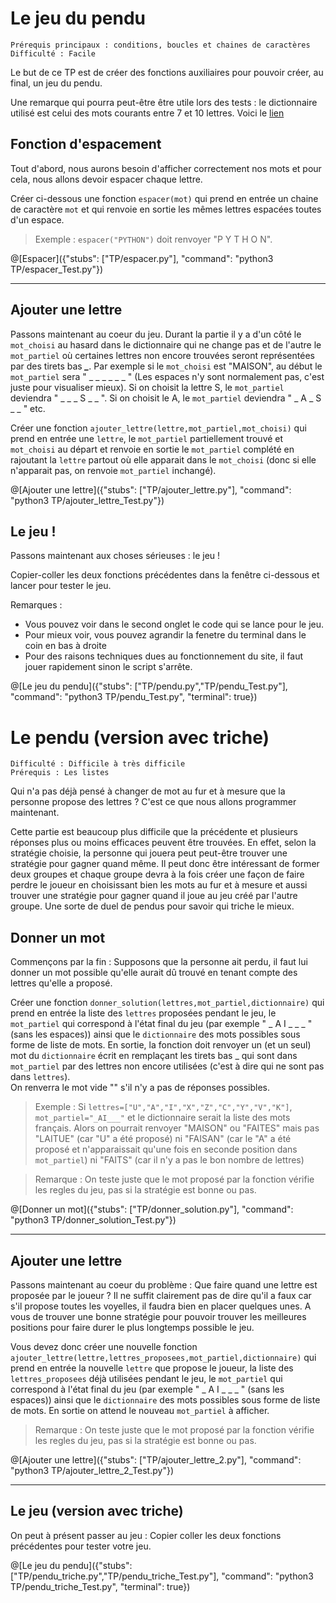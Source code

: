 # Le jeu du pendu
`Prérequis principaux : conditions, boucles et chaines de caractères`  
`Difficulté : Facile`

Le but de ce TP est de créer des fonctions auxiliaires pour pouvoir créer, au final, un jeu du pendu.

Une remarque qui pourra peut-être être utile lors des tests : le dictionnaire utilisé est celui des mots courants entre 7 et 10 lettres. Voici le [lien](https://github.com/matcianfa/playground-X1rXTswJ/blob/master/python-project/TP/dictionnaire7-10.txt)

## Fonction d'espacement

Tout d'abord, nous aurons besoin d'afficher correctement nos mots et pour cela, nous allons devoir espacer chaque lettre.

Créer ci-dessous une fonction `espacer(mot)` qui prend en entrée un chaine de caractère `mot` et qui renvoie en sortie les mêmes lettres espacées toutes d'un espace.

> Exemple : `espacer("PYTHON")` doit renvoyer "P Y T H O N".

@[Espacer]({"stubs": ["TP/espacer.py"], "command": "python3 TP/espacer_Test.py"})

---
## Ajouter une lettre

Passons maintenant au coeur du jeu. Durant la partie il y a d'un côté le `mot_choisi` au hasard dans le dictionnaire qui ne change pas et de l'autre le `mot_partiel` où certaines lettres non encore trouvées seront représentées par des tirets bas ***_***. Par exemple si le `mot_choisi` est "MAISON", au début le `mot_partiel` sera " _ _ _ _ _ _ " (Les espaces n'y sont normalement pas, c'est juste pour visualiser mieux). Si on choisit la lettre S, le `mot_partiel` deviendra " _ _ _ S _ _ ". Si on choisit le A, le `mot_partiel` deviendra " _ A _ S _ _ " etc.

Créer une fonction `ajouter_lettre(lettre,mot_partiel,mot_choisi)` qui prend en entrée une `lettre`, le `mot_partiel` partiellement trouvé et `mot_choisi` au départ et renvoie en sortie le `mot_partiel` complété en rajoutant la `lettre` partout où elle apparait dans le `mot_choisi` (donc si elle n'apparait pas, on renvoie `mot_partiel` inchangé).

@[Ajouter une lettre]({"stubs": ["TP/ajouter_lettre.py"], "command": "python3 TP/ajouter_lettre_Test.py"})

## Le jeu !

Passons maintenant aux choses sérieuses : le jeu ! 

Copier-coller les deux fonctions précédentes dans la fenêtre ci-dessous et lancer pour tester le jeu.

Remarques : 
- Vous pouvez voir dans le second onglet le code qui se lance pour le jeu.
- Pour mieux voir, vous pouvez agrandir la fenetre du terminal dans le coin en bas à droite
- Pour des raisons techniques dues au fonctionnement du site, il faut jouer rapidement sinon le script s'arrête.

@[Le jeu du pendu]({"stubs": ["TP/pendu.py","TP/pendu_Test.py"], "command": "python3 TP/pendu_Test.py", "terminal": true})

# Le pendu (version avec triche)
`Difficulté : Difficile à très difficile`  
`Prérequis : Les listes`


Qui n'a pas déjà pensé à changer de mot au fur et à mesure que la personne propose des lettres ? C'est ce que nous allons programmer maintenant. 

Cette partie est beaucoup plus difficile que la précédente et plusieurs réponses plus ou moins efficaces peuvent être trouvées. En effet, selon la stratégie choisie, la personne qui jouera peut peut-être trouver une stratégie pour gagner quand même. Il peut donc être intéressant de former deux groupes et chaque groupe devra à la fois créer une façon de faire perdre le joueur en choisissant bien les mots au fur et à mesure et aussi trouver une stratégie pour gagner quand il joue au jeu créé par l'autre groupe. Une sorte de duel de pendus pour savoir qui triche le mieux.

## Donner un mot

Commençons par la fin : Supposons que la personne ait perdu, il faut lui donner un mot possible qu'elle aurait dû trouvé en tenant compte des lettres qu'elle a proposé.

Créer une fonction `donner_solution(lettres,mot_partiel,dictionnaire)` qui prend en entrée la liste des `lettres` proposées pendant le jeu, le `mot_partiel` qui correspond à l'état final du jeu (par exemple " _ A I _ _ _ " (sans les espaces)) ainsi que le `dictionnaire` des mots possibles sous forme de liste de mots. En sortie, la fonction doit renvoyer un (et un seul) mot du `dictionnaire` écrit en remplaçant les tirets bas _ qui sont dans `mot_partiel` par des lettres non encore utilisées (c'est à dire qui ne sont pas dans `lettres`).  
On renverra le mot vide "" s'il n'y a pas de réponses possibles.

> Exemple : Si `lettres=["U","A","I","X","Z","C","Y","V","K"]`, `mot_partiel="_AI___"` et le dictionnaire serait la liste des mots français. Alors on pourrait renvoyer "MAISON" ou "FAITES" mais pas "LAITUE" (car "U" a été proposé) ni "FAISAN" (car le "A" a été proposé et n'apparaissait qu'une fois en seconde position dans `mot_partiel`) ni "FAITS" (car il n'y a pas le bon nombre de lettres)

> Remarque : On teste juste que le mot proposé par la fonction vérifie les regles du jeu, pas si la stratégie est bonne ou pas.

@[Donner un mot]({"stubs": ["TP/donner_solution.py"], "command": "python3 TP/donner_solution_Test.py"})

---

## Ajouter une lettre

Passons maintenant au coeur du problème : Que faire quand une lettre est proposée par le joueur ? Il ne suffit clairement pas de dire qu'il a faux car s'il propose toutes les voyelles, il faudra bien en placer quelques unes. A vous de trouver une bonne stratégie pour pouvoir trouver les meilleures positions pour faire durer le plus longtemps possible le jeu.

Vous devez donc créer une nouvelle fonction `ajouter_lettre(lettre,lettres_proposees,mot_partiel,dictionnaire)` qui prend en entrée la nouvelle `lettre` que propose le joueur, la liste des `lettres_proposees` déjà utilisées pendant le jeu, le `mot_partiel` qui correspond à l'état final du jeu (par exemple " _ A I _ _ _ " (sans les espaces)) ainsi que le `dictionnaire` des mots possibles sous forme de liste de mots. En sortie on attend le nouveau `mot_partiel` à afficher.

> Remarque : On teste juste que le mot proposé par la fonction vérifie les regles du jeu, pas si la stratégie est bonne ou pas.

@[Ajouter une lettre]({"stubs": ["TP/ajouter_lettre_2.py"], "command": "python3 TP/ajouter_lettre_2_Test.py"})

---

## Le jeu (version avec triche)

On peut à présent passer au jeu : Copier coller les deux fonctions précédentes pour tester votre jeu.

@[Le jeu du pendu]({"stubs": ["TP/pendu_triche.py","TP/pendu_triche_Test.py"], "command": "python3 TP/pendu_triche_Test.py", "terminal": true})



